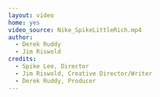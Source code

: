 ```yaml
---
layout: video
home: yes
video_source: Nike_SpikeLittleRich.mp4
author:
  - Derek Ruddy
  - Jim Riswold
credits:
  - Spike Lee, Director
  - Jim Riswold, Creative Director/Writer
  - Derek Ruddy, Producer
---
```

